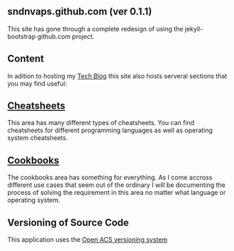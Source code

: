 ## sndnvaps.github.com (ver 0.1.1)

This site has gone through a complete redesign of using the jekyll-bootstrap 
github.com project.

## Content

In adition to hosting my [Tech Blog](http://y.ipy.cc/) this site also 
hosts serveral sections that you may find useful:

## [Cheatsheets](http://y.ipy.cc/cheatsheets/)

This area has many different types of cheatsheets. You can find cheatsheets 
for different programming languages as well as operating system cheatsheets.

## [Cookbooks](http://y.ipy.cc/cookbooks/)

The cookbooks area has something for everything. As I come accross different use
cases that seem out of the ordinary I will be documenting the process of solving
 the requirement in this area no matter what language or operating system.


## Versioning of Source Code

This application uses the [Open ACS versioning system](http://openacs.org/doc/eng-standards-versioning.html)
